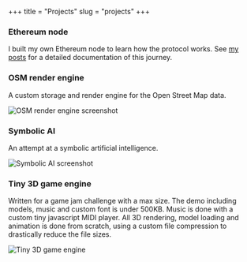 +++
title = "Projects"
slug = "projects"
+++

### Ethereum node

I built my own Ethereum node to learn how the protocol works. See [my posts](/posts/ethereum-deepdive) for a detailed documentation of this journey.

### OSM render engine

A custom storage and render engine for the Open Street Map data.

![OSM render engine screenshot](/images/planet.png)

### Symbolic AI

An attempt at a symbolic artificial intelligence.

![Symbolic AI screenshot](/images/brain.png)

### Tiny 3D game engine

Written for a game jam challenge with a max size. The demo including models, music and custom font is under 500KB. Music is done with a custom tiny javascript MIDI player.
All 3D rendering, model loading and animation is done from scratch, using a custom file compression to drastically reduce the file sizes.

![Tiny 3D game engine](/images/3d.png)